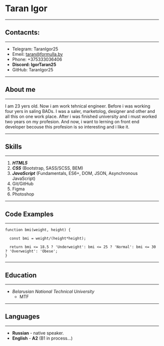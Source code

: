 # Taran Igor
_____________________________

## Contacnts:
_____________________________
+ Telegram: TaranIgor25
+ Emeil: taran@formulla.by
+ Phone: +375333036406
+ **Discord: IgorTaran25**
+ GitHub: TaranIgor25
_____________________________

## About me
_____________________________
I am 23 yers old. Now i am work tehnical engineer. Before i was working four yers in saling BADs. I was a saler, marketolog, designer and other and all this on one work place. After i was finished university and i must worked two years on my profesion. And now, i want to lerning on front end developer becouse this profesion is so interesting and i like it. 
_____________________________

## Skills 
_____________________________
1) ***HTML5***
2) ***CSS*** (Bootstrap, SASS/SCSS, BEM)
3) ***JavaScript*** (Fundamentals, ES6+, DOM, JSON, Asynchronous JavaScript)
4) Git/GitHub
5) Figma
6) Photoshop
_____________________________

## Code Examples
_____________________________
```
function bmi(weight, height) {

  const bmi = weight/(height*height);
  
  return bmi <= 18.5 ? 'Underweight': bmi <= 25 ? 'Normal': bmi <= 30 ? 'Overweight': 'Obese';
}
```
_____________________________

## Education
_____________________________
- *Belarusian National Technical University*
    + MTF
_____________________________

## Languages
_____________________________
- **Russian** - native speaker.
- **English** - **A2** (B1 in process…)